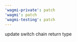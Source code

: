 ```yaml
---
'wagmi-private': patch
'wagmi': patch
'wagmi-testing': patch
---
```


update switch chain return type
